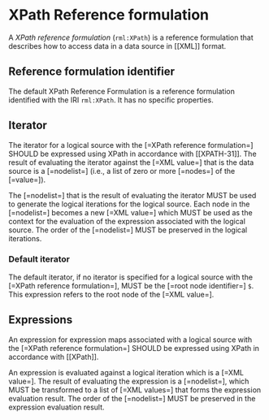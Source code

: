# XPath Reference formulation

A <dfn>XPath reference formulation</dfn> (`rml:XPath`) is a <a data-cite="RML-Core#dfn-reference-formulation">reference formulation</a> that describes how to access data in a <a data-cite="RML-Core#dfn-data-source">data source</a> in [[XML]] format.

## Reference formulation identifier

The default XPath Reference Formulation is a <a data-cite="RML-Core#dfn-reference-formulation">reference formulation</a> identified with the IRI `rml:XPath`. It has no specific properties.

## Iterator

The <a data-cite="RML-Core#dfn-iterator">iterator</a> for a <a data-cite="RML-Core#dfn-logical-source">logical source</a> with the [=XPath reference formulation=] SHOULD be expressed using XPath in accordance with [[XPATH-31]].
The result of evaluating the <a data-cite="RML-Core#dfn-iterator">iterator</a> against the [=XML value=] that is the <a data-cite="RML-Core#dfn-data-source">data source</a> is a [=nodelist=] (i.e., a list of zero or more [=nodes=] of the [=value=]).

The [=nodelist=] that is the result of evaluating the <a data-cite="RML-Core#dfn-iterator">iterator</a> MUST be used to generate the <a data-cite="RML-Core#dfn-logical-iteration">logical iterations</a> for the <a data-cite="RML-Core#dfn-logical-source">logical source</a>. Each node in the [=nodelist=] becomes a new [=XML value=] which MUST be used as the context for the evaluation of the <a data-cite="RML-Core#dfn-expression">expression</a> associated with the <a data-cite="RML-Core#dfn-logical-source">logical source</a>. The order of the [=nodelist=] MUST be preserved in the logical iterations.

### Default iterator

The <a data-cite="RML-Core#dfn-default-iterator">default iterator</a>, if no <a data-cite="RML-Core#dfn-iterator">iterator</a> is specified for a <a data-cite="RML-Core#dfn-logical-source">logical source</a> with the [=XPath reference formulation=], MUST be the [=root node identifier=] `$`. This expression refers to the root node of the [=XML value=].

## Expressions

An <a data-cite="RML-Core#dfn-expression">expression</a> for <a data-cite="RML-Core#dfn-expression-map">expression maps</a> associated with a <a data-cite="RML-Core#dfn-logical-source">logical source</a> with the [=XPath reference formulation=] SHOULD be expressed using XPath in accordance with [[XPath]].

An <a data-cite="RML-Core#dfn-expression">expression</a> is evaluated against a <a data-cite="RML-Core#dfn-logical-iteration">logical iteration</a> which is a [=XML value=].
The result of evaluating the <a data-cite="RML-Core#dfn-expression">expression</a> is a [=nodelist=], which MUST be transformed to a list of [=XML values=] that forms the <a data-cite="RML-Core#dfn-expression-evaluation-result">expression evaluation result</a>. The order of the [=nodelist=] MUST be preserved in the <a data-cite="RML-Core#dfn-expression-evaluation-result">expression evaluation result</a>.
